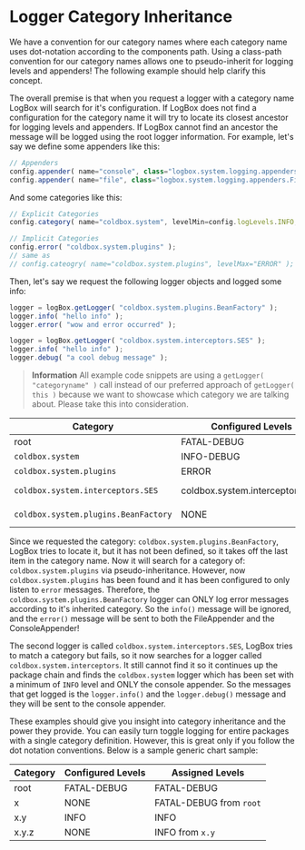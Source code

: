 # Logger Category Inheritance

We have a convention for our category names where each category name uses dot-notation according to the components path. Using a class-path convention for our category names allows one to pseudo-inherit for logging levels and appenders! The following example should help clarify this concept.

The overall premise is that when you request a logger with a category name LogBox will search for it's configuration. If LogBox does not find a configuration for the category name it will try to locate its closest ancestor for logging levels and appenders. If LogBox cannot find an ancestor the message will be logged using the root logger information. For example, let's say we define some appenders like this:

```javascript
// Appenders
config.appender( name="console", class="logbox.system.logging.appenders.ConsoleAppender" );
config.appender( name="file", class="logbox.system.logging.appenders.FileAppender", properties={ filePath="/logs" } )
```

And some categories like this:

```javascript
// Explicit Categories
config.category( name="coldbox.system", levelMin=config.logLevels.INFO, appenders="console" );

// Implicit Categories
config.error( "coldbox.system.plugins" );
// same as
// config.cateogry( name="coldbox.system.plugins", levelMax="ERROR" );
```

Then, let's say we request the following logger objects and logged some info:

```javascript
logger = logBox.getLogger( "coldbox.system.plugins.BeanFactory" );
logger.info( "hello info" );
logger.error( "wow and error occurred" );

logger = logBox.getLogger( "coldbox.system.interceptors.SES" );
logger.info( "hello info" );
logger.debug( "a cool debug message" );
```

> <b> Information</b> All example code snippets are using a `getLogger( "categoryname" )` call instead of our preferred approach of `getLogger( this )` because we want to showcase which category we are talking about. Please take this into consideration.

|Category|Configured Levels|Assigned Levels|Appenders|
|--|--|--|--|
|root |FATAL-DEBUG |FATAL-DEBUG |console,file|
|`coldbox.system `|INFO-DEBUG |INFO-DEBUG |console |
|`coldbox.system.plugins `|ERROR |ERROR|*|
|`coldbox.system.interceptors.SES `|coldbox.system.interceptors.SES |INFO-DEBUG from `coldbox.system` |console from `coldbox.system `|
|`coldbox.system.plugins.BeanFactory `|NONE|ERROR from `coldbox.system.plugins` |*|

Since we requested the category: `coldbox.system.plugins.BeanFactory`, LogBox tries to locate it, but it has not been defined, so it takes off the last item in the category name. Now it will search for a category of: `coldbox.system.plugins` via pseudo-inheritance. However, now `coldbox.system.plugins` has been found and it has been configured to only listen to `error` messages. Therefore, the `coldbox.system.plugins.BeanFactory` logger can ONLY log error messages according to it's inherited category. So the `info()` message will be ignored, and the `error()` message will be sent to both the FileAppender and the ConsoleAppender!

The second logger is called `coldbox.system.interceptors.SES`, LogBox tries to match a category but fails, so it now searches for a logger called `coldbox.system.interceptors`. It still cannot find it so it continues up the package chain and finds the `coldbox.system` logger which has been set with a minimum of `INFO` level and ONLY the console appender. So the messages that get logged is the `logger.info()` and the `logger.debug()` message and they will be sent to the console appender.

These examples should give you insight into category inheritance and the power they provide. You can easily turn toggle logging for entire packages with a single category definition. However, this is great only if you follow the dot notation conventions. Below is a sample generic chart sample:

|Category|Configured Levels|Assigned Levels|
|--|--|--|
|root|FATAL-DEBUG |FATAL-DEBUG|
|x |NONE |FATAL-DEBUG from `root`|
|x.y |INFO |INFO |
|x.y.z |NONE |INFO from `x.y`|




